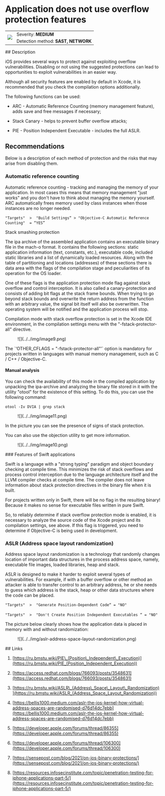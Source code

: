 # Application does not use overflow protection features

<table class='noborder'>
    <colgroup>
      <col/>
      <col/>
    </colgroup>
    <tbody>
      <tr>
        <td rowspan="2"><img src="../../../img/defekt_srednij.png"/></td>
        <td>Severity:<strong> MEDIUM</strong></td>
      </tr>
      <tr>
        <td>Detection method:<strong> SAST, NETWORK</strong></td>
      </tr>
    </tbody>
</table>
## Description

iOS provides several ways to protect against exploiting overflow vulnerabilities. Disabling or not using the suggested protections can lead to opportunities to exploit vulnerabilities in an easier way.

Although all security features are enabled by default in Xcode, it is recommended that you check the compilation options additionally.

The following functions can be used:

* ARC - Automatic Reference Counting (memory management feature), adds save and free messages if necessary;

* Stack Canary - helps to prevent buffer overflow attacks;

* PIE - Position Independent Executable - includes the full ASLR.

## Recommendations

Below is a description of each method of protection and the risks that may arise from disabling them.

### Automatic reference counting

Automatic reference counting - tracking and managing the memory of your application. In most cases this means that memory management "just works" and you don't have to think about managing the memory yourself. ARC automatically frees memory used by class instances when those instances are no longer needed.

    "Targets"  >  "Build Settings“ > "Objective-C Automatic Reference Counting"  = “YES”

Stack smashing protection

The ipa archive of the assembled application contains an executable binary file in the mach-o format. It contains the following sections: static application information (text, constants, etc.), executable code, included static libraries and a list of dynamically loaded resources. Along with the table of partitioning and locations (addresses) of these sections there is data area with the flags of the compilation stage and peculiarities of its operation for the OS loader.

One of these flags is the application protection mode flag against stack overflow and control interception. It is also called a canary-protection and consists of adding bit flags at the stack frame bounds. When trying to go beyond stack bounds and overwrite the return address from the function with an arbitrary value, the signal bit itself will also be overwritten. The operating system will be notified and the application process will stop.

Compilation mode with stack overflow protection is set in the Xcode IDE environment, in the compilation settings menu with the "-fstack-protector-all" directive.

<figure markdown>
![](../../img/image9.png)
</figure>
The `‘OTHER_CFLAGS = "-fstack-protector-all"’` option is mandatory for projects written in languages with manual memory management, such as C / C++ / Objective-C.

#### Manual analysis

You can check the availability of this mode in the compiled application by unpacking the ipa-archive and analyzing the binary file stored in it with the utility "otool" for the existence of this setting. To do this, you can use the following command:

    otool -Iv DVIA | grep stack

<figure markdown>
![](../../img/image11.png)
</figure>
In the picture you can see the presence of signs of stack protection.

You can also use the objection utility to get more information.

<figure markdown>
![](../../img/image10.png)
</figure>
### Features of Swift applications

Swift is a language with a "strong typing" paradigm and object boundary checking at compile time. This minimizes the risk of stack overflows and process control interception due to the language architecture itself and the LLVM compiler checks at compile time. The compiler does not leave information about stack protection directives in the binary file when it is built.

For projects written only in Swift, there will be no flag in the resulting binary! Because it makes no sense for executable files written in pure Swift.

So, to reliably determine if stack overflow protection mode is enabled, it is necessary to analyze the source code of the Xcode project and its compilation settings, see above. If this flag is triggered, you need to determine if Objective-C is being used in development.

### ASLR (Address space layout randomization)

Address space layout randomization is a technology that randomly changes location of important data structures in the process address space, namely, executable file images, loaded libraries, heap and stack.

ASLR is designed to make it harder to exploit several types of vulnerabilities. For example, if with a buffer overflow or other method an attacker is able to transfer control to an arbitrary address, he or she needs to guess which address is the stack, heap or other data structures where the code can be placed.

    "Targets"  >  "Generate Position-Dependent Code“ = "NO"
    
    "Targets"  >  "Don't Create Position Independent Executables “ = "NO"

The picture below clearly shows how the application data is placed in memory with and without randomization:

<figure markdown>
![](../../img/aslr-address-space-layout-randomization.png)
</figure>
## Links

1. [https://ru.bmstu.wiki/PIE\_(Position\_Independent\_Execution)](https://ru.bmstu.wiki/PIE_(Position_Independent_Execution))

2. [https://access.redhat.com/blogs/766093/posts/3548631](https://access.redhat.com/blogs/766093/posts/3548631)

3. [https://ru.bmstu.wiki/ASLR\_(Address\_Space\_Layout\_Randomization)](https://ru.bmstu.wiki/ASLR_(Address_Space_Layout_Randomization))

4. [https://bellis1000.medium.com/aslr-the-ios-kernel-how-virtual-address-spaces-are-randomised-d76d14dc7ebb](https://bellis1000.medium.com/aslr-the-ios-kernel-how-virtual-address-spaces-are-randomised-d76d14dc7ebb)

5. [https://developer.apple.com/forums/thread/86355](https://developer.apple.com/forums/thread/86355)

6. [https://developer.apple.com/forums/thread/106300](https://developer.apple.com/forums/thread/106300)

7. [https://sensepost.com/blog/2021/on-ios-binary-protections/](https://sensepost.com/blog/2021/on-ios-binary-protections/)

8. [https://resources.infosecinstitute.com/topic/penetration-testing-for-iphone-applications-part-5/](https://resources.infosecinstitute.com/topic/penetration-testing-for-iphone-applications-part-5/)